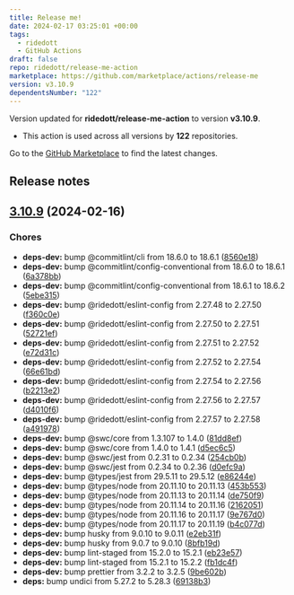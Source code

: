 ```yaml
---
title: Release me!
date: 2024-02-17 03:25:01 +00:00
tags:
  - ridedott
  - GitHub Actions
draft: false
repo: ridedott/release-me-action
marketplace: https://github.com/marketplace/actions/release-me
version: v3.10.9
dependentsNumber: "122"
---
```



Version updated for **ridedott/release-me-action** to version **v3.10.9**.
- This action is used across all versions by **122** repositories.

Go to the [GitHub Marketplace](https://github.com/marketplace/actions/release-me) to find the latest changes.

## Release notes

## [3.10.9](https://github.com/ridedott/release-me-action/compare/v3.10.8...v3.10.9) (2024-02-16)


### Chores

* **deps-dev:** bump @commitlint/cli from 18.6.0 to 18.6.1 ([8560e18](https://github.com/ridedott/release-me-action/commit/8560e181f2ce5f26f4985a9a74fabf6df58eae15))
* **deps-dev:** bump @commitlint/config-conventional from 18.6.0 to 18.6.1 ([6a378bb](https://github.com/ridedott/release-me-action/commit/6a378bb38d79e1e89b9908abf061f4c6e7a278fc))
* **deps-dev:** bump @commitlint/config-conventional from 18.6.1 to 18.6.2 ([5ebe315](https://github.com/ridedott/release-me-action/commit/5ebe315160f68a5c559ae5b02fd15d8a974bc825))
* **deps-dev:** bump @ridedott/eslint-config from 2.27.48 to 2.27.50 ([f360c0e](https://github.com/ridedott/release-me-action/commit/f360c0e652375c67e5f303556f5c86fb5bad4d75))
* **deps-dev:** bump @ridedott/eslint-config from 2.27.50 to 2.27.51 ([52721ef](https://github.com/ridedott/release-me-action/commit/52721eff65e2604cdccb3c1a456b8ad878c46a1b))
* **deps-dev:** bump @ridedott/eslint-config from 2.27.51 to 2.27.52 ([e72d31c](https://github.com/ridedott/release-me-action/commit/e72d31cb0bae50fd467054b41c988a910abe773e))
* **deps-dev:** bump @ridedott/eslint-config from 2.27.52 to 2.27.54 ([66e61bd](https://github.com/ridedott/release-me-action/commit/66e61bd50e66ab62d203814dfd813f5314541615))
* **deps-dev:** bump @ridedott/eslint-config from 2.27.54 to 2.27.56 ([b2213e2](https://github.com/ridedott/release-me-action/commit/b2213e262c6e89983e8056915ab3b04e44864199))
* **deps-dev:** bump @ridedott/eslint-config from 2.27.56 to 2.27.57 ([d4010f6](https://github.com/ridedott/release-me-action/commit/d4010f69200a37c6b80060325b5d52bd19794d16))
* **deps-dev:** bump @ridedott/eslint-config from 2.27.57 to 2.27.58 ([a491978](https://github.com/ridedott/release-me-action/commit/a4919782b347203ac9a6b4e3f1f9f83933bcb6fd))
* **deps-dev:** bump @swc/core from 1.3.107 to 1.4.0 ([81dd8ef](https://github.com/ridedott/release-me-action/commit/81dd8ef2a58b47b7c7596d62fc03b7a68bbc68c1))
* **deps-dev:** bump @swc/core from 1.4.0 to 1.4.1 ([d5ec6c5](https://github.com/ridedott/release-me-action/commit/d5ec6c5e370b7f72b57a9c61482dfd28513b2cf0))
* **deps-dev:** bump @swc/jest from 0.2.31 to 0.2.34 ([254cb0b](https://github.com/ridedott/release-me-action/commit/254cb0b02b2c830a8dd0eb1711b4056bca07b593))
* **deps-dev:** bump @swc/jest from 0.2.34 to 0.2.36 ([d0efc9a](https://github.com/ridedott/release-me-action/commit/d0efc9a047358d9f4e80be7e8b06171270daf5d4))
* **deps-dev:** bump @types/jest from 29.5.11 to 29.5.12 ([e86244e](https://github.com/ridedott/release-me-action/commit/e86244e5063fad0835542d471bb801aba221e733))
* **deps-dev:** bump @types/node from 20.11.10 to 20.11.13 ([453b553](https://github.com/ridedott/release-me-action/commit/453b5534959033dad07ce47756bf0cb91c15f2b5))
* **deps-dev:** bump @types/node from 20.11.13 to 20.11.14 ([de750f9](https://github.com/ridedott/release-me-action/commit/de750f93bde8a430051d7b5be2c605af8e93a5b1))
* **deps-dev:** bump @types/node from 20.11.14 to 20.11.16 ([2162051](https://github.com/ridedott/release-me-action/commit/21620515309a2cf5810a83aaf62402757e8d7c95))
* **deps-dev:** bump @types/node from 20.11.16 to 20.11.17 ([9e767d0](https://github.com/ridedott/release-me-action/commit/9e767d091ac009ece16097bde89d2c5b31425ff3))
* **deps-dev:** bump @types/node from 20.11.17 to 20.11.19 ([b4c077d](https://github.com/ridedott/release-me-action/commit/b4c077d46a81fc9264edc21177b1bb883322cc04))
* **deps-dev:** bump husky from 9.0.10 to 9.0.11 ([e2eb31f](https://github.com/ridedott/release-me-action/commit/e2eb31ff23c4ab8bddb275a643d97c6992ad96d6))
* **deps-dev:** bump husky from 9.0.7 to 9.0.10 ([8bfb19d](https://github.com/ridedott/release-me-action/commit/8bfb19da4752c771e99435c78e977b1311b40060))
* **deps-dev:** bump lint-staged from 15.2.0 to 15.2.1 ([eb23e57](https://github.com/ridedott/release-me-action/commit/eb23e5717eb1738031a655f85f02647e92630f7b))
* **deps-dev:** bump lint-staged from 15.2.1 to 15.2.2 ([fb1dc4f](https://github.com/ridedott/release-me-action/commit/fb1dc4f16f0609dff6642afea7466f715ba7852b))
* **deps-dev:** bump prettier from 3.2.2 to 3.2.5 ([9be602b](https://github.com/ridedott/release-me-action/commit/9be602b4b3c3e5f128796bb7fce0b223518184db))
* **deps:** bump undici from 5.27.2 to 5.28.3 ([69138b3](https://github.com/ridedott/release-me-action/commit/69138b37757143a6e655168cf61a56ba4e96e50a))




